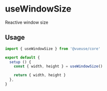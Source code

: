 # useWindowSize

Reactive window size

## Usage

```jsx
import { useWindowSize } from '@vueuse/core'

export default {
  setup () {
    const { width, height } = useWindowSize()

    return { width, height }
  },
}
```
